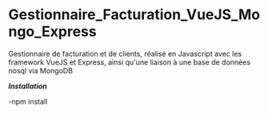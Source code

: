 # Gestionnaire_Facturation_VueJS_Mongo_Express
Gestionnaire de facturation et de clients, réalisé en Javascript avec les framework VueJS et Express, ainsi qu'une liaison à une base de données nosql via MongoDB


***Installation***

-npm install
